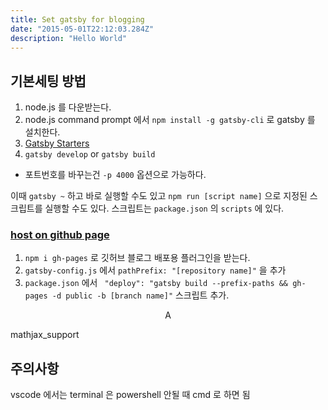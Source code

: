 ```yaml
---
title: Set gatsby for blogging
date: "2015-05-01T22:12:03.284Z"
description: "Hello World"
---
```


## 기본세팅 방법

1. node.js 를 다운받는다.
2. node.js command prompt 에서 ```npm install -g gatsby-cli``` 로 gatsby 를 설치한다.
3. [Gatsby Starters](https://www.gatsbyjs.com/docs/starters/)
4. ```gatsby develop``` or ```gatsby build```
+ 포트번호를 바꾸는건 ```-p 4000``` 옵션으로 가능하다.

이때 ```gatsby ~``` 하고 바로 실행할 수도 있고 
```npm run [script name]``` 으로 지정된 스크립트를 실행할 수도 있다. 
스크립트는 ```package.json``` 의 ```scripts``` 에 있다.



### [host on github page](https://www.gatsbyjs.com/docs/how-to/previews-deploys-hosting/how-gatsby-works-with-github-pages/)

1. ```npm i gh-pages``` 로 깃허브 블로그 배포용 플러그인을 받는다.
2. ```gatsby-config.js``` 에서 ```pathPrefix: "[repository name]"``` 을 추가
3. ```package.json``` 에서 ``` "deploy": "gatsby build --prefix-paths && gh-pages -d public -b [branch name]"``` 스크립트 추가.


$$ \mathrm{A}$$

mathjax_support

## 주의사항

vscode 에서는 terminal 은 powershell 안될 때 cmd 로 하면 됨